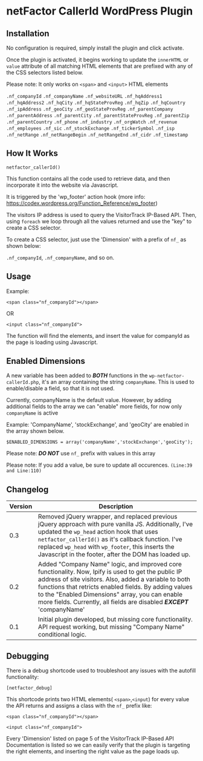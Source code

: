   # netFactor CallerId WordPress Plugin
  
  ## Installation
  
  No configuration is required, simply install the plugin and click activate.
  
  Once the plugin is activated, it begins working to update the `innerHTML` or `value` attribute of all matching HTML elements that are prefixed with any of the CSS selectors listed below.
  
  Please note: It only works on `<span>` and `<input>` HTML elements
  
  
   `.nf_companyId`
   `.nf_companyName`
   `.nf_websiteURL`
   `.nf_hqAddress1`
   `.nf_hqAddress2`
   `.nf_hqCity`
   `.nf_hqStateProvReg`
   `.nf_hqZip`
   `.nf_hqCountry`
   `.nf_ipAddress`
   `.nf_geoCity`
   `.nf_geoStateProvReg`
   `.nf_parentCompany`
   `.nf_parentAddress`
   `.nf_parentCity`
   `.nf_parentStateProvReg`
   `.nf_parentZip`
   `.nf_parentCountry`
   `.nf_phone`
   `.nf_industry`
   `.nf_orgWatch`
   `.nf_revenue`
   `.nf_employees`
   `.nf_sic`
   `.nf_stockExchange`
   `.nf_tickerSymbol`
   `.nf_isp`
   `.nf_netRange`
   `.nf_netRangeBegin`
   `.nf_netRangeEnd`
   `.nf_cidr`
   `.nf_timestamp`
  
  ## How It Works
  
  `netfactor_callerId()`
  
  This function contains all the code used to retrieve data, and then incorporate it into the website via Javascript.
 
  It is triggered by the 'wp_footer' action hook (more info: https://codex.wordpress.org/Function_Reference/wp_footer)
 
  The visitors IP address is used to query the VisitorTrack IP-Based API. Then, using `foreach` we loop through all the values 
  returned and use the "key" to create a CSS selector. 
  
  To create a CSS selector, just use the 'Dimension' with a prefix of `nf_` as shown below:
  
  `.nf_companyId`, `.nf_companyName`, and so on.
   
   ## Usage
 
   Example:
   
    <span class="nf_companyId"></span>
   
   OR
   
    <input class="nf_companyId">
 
   The function will find the elements, and insert the value for companyId as the page is loading using Javascript.
   
   ## Enabled Dimensions
   
   A new variable has been added to ***BOTH*** functions in the `wp-netfactor-callerId.php`, it's an array containing the string `companyName`. This is used to enable/disable a field, so that it is not used. 
   
   Currently, companyName is the default value. However, by adding additional fields to the array we can "enable" more fields, for now only `companyName` is active
   
   Example: 'CompanyName', 'stockExchange', and 'geoCity' are enabled in the array shown below.
   
   
    $ENABLED_DIMENSIONS = array('companyName','stockExchange','geoCity');
   
   
   Please note: ***DO NOT*** use `nf_` prefix with values in this array
   
   Please note: If you add a value, be sure to update all occurences. `(Line:39 and Line:110)`
   
   ## Changelog
   
   | Version  | Description |
   | ------------- | ------------- |
   | 0.3  | Removed jQuery wrapper, and replaced previous jQuery approach with pure vanilla JS. Additionally, I've updated the `wp_head` action hook that uses `netfactor_callerId()` as it's callback function. I've replaced `wp_head` with `wp_footer`, this inserts the Javascript in the footer, after the DOM has loaded up. |
   | 0.2  | Added "Company Name" logic, and improved core functionality. Now, Ipify is used to get the public IP address of site visitors. Also, added a variable to both functions that retricts enabled fields. By adding values to the "Enabled Dimensions" array, you can enable more fields. Currently, all fields are disabled ***EXCEPT*** 'companyName'
   | 0.1  | Initial plugin developed, but missing core functionality. API request working, but missing "Company Name" conditional logic.  |
   
   
 
   
  ## Debugging
  
  There is a debug shortcode used to troubleshoot any issues with the autofill functionality:
  
  `[netfactor_debug]`
  
  This shortcode prints two HTML elements( `<span>`,`<input`) for every value the API returns and assigns a class with the `nf_` prefix like:
  
  `<span class="nf_companyId"></span>`
  
  `<input class="nf_companyId">`
  
  Every 'Dimension' listed on page 5 of the VisitorTrack IP-Based API Documentation is listed so we can easily verify that the plugin is 
  targeting the right elements, and inserting the right value as the page loads up.